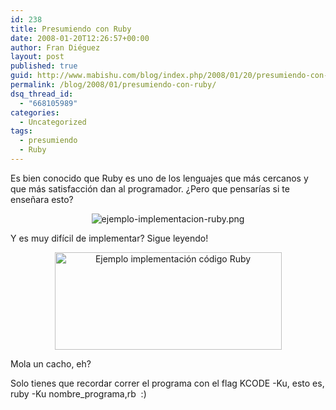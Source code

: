 ```yaml
---
id: 238
title: Presumiendo con Ruby
date: 2008-01-20T12:26:57+00:00
author: Fran Diéguez
layout: post
published: true
guid: http://www.mabishu.com/blog/index.php/2008/01/20/presumiendo-con-ruby/
permalink: /blog/2008/01/presumiendo-con-ruby/
dsq_thread_id:
  - "668105989"
categories:
  - Uncategorized
tags:
  - presumiendo
  - Ruby
---
```

Es bien conocido que Ruby es uno de los lenguajes que más cercanos y que más satisfacción dan al programador. ¿Pero que pensarías si te enseñara esto?
<p style="text-align: center;" align="center"><img class="aligncenter" src="/assets/2008/01/ejemplo-codigo-ruby1.png" alt="ejemplo-implementacion-ruby.png" /></p>

Y es muy difícil de implementar? Sigue leyendo!
<p style="text-align: center;" align="center"><img class="aligncenter" src="/assets/2008/01/ejemplo-implementacion-codigo-ruby11.png" alt="Ejemplo implementación código Ruby" width="363" height="156" /></p>

Mola un cacho, eh?

Solo tienes que recordar correr el programa con el flag KCODE -Ku, esto es, ruby -Ku nombre_programa,rb  :)
